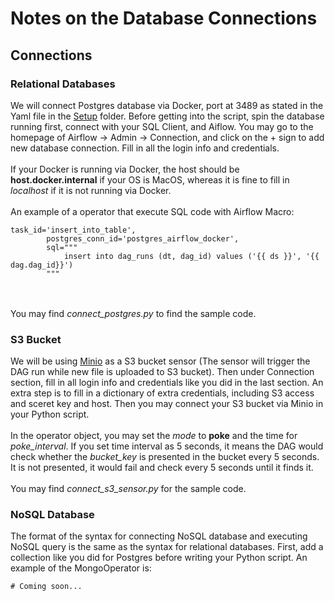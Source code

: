 # Notes on the Database Connections

## Connections
### Relational Databases
We will connect Postgres database via Docker, port at 3489 as stated in the Yaml file in the <a href="">Setup</a> folder. Before getting into the script, spin the database running first, connect with your SQL Client, and Aiflow. You may go to the homepage of Airflow -> Admin -> Connection, and click on the + sign to add new database connection. Fill in all the login info and credentials. 
<br><br>
If your Docker is running via Docker, the host should be <b>host.docker.internal</b> if your OS is MacOS, whereas it is fine to fill in <i>localhost</i> if it is not running via Docker.
<br><br>
An example of a operator that execute SQL code with Airflow Macro:

```
task_id='insert_into_table',
		postgres_conn_id='postgres_airflow_docker',
		sql="""
			insert into dag_runs (dt, dag_id) values ('{{ ds }}', '{{ dag.dag_id}}')
		"""
```

<br><br>
You may find <i>connect_postgres.py</i> to find the sample code.

### S3 Bucket
We will be using <a href="">Minio</a> as a S3 bucket sensor (The sensor will trigger the DAG run while new file is uploaded to S3 bucket). Then under Connection section, fill in all login info and credentials like you did in the last section. An extra step is to fill in a dictionary of extra credentials, including S3 access and sceret key and host. Then you may connect your S3 bucket via Minio in your Python script.
<br><br>
In the operator object, you may set the <i>mode</i> to <b>poke</b> and the time for <i>poke_interval</i>. If you set time interval as 5 seconds, it means the DAG would check whether the <i>bucket_key</i> is presented in the bucket every 5 seconds. It is not presented, it would fail and check every 5 seconds until it finds it.
<br><br>
You may find <i>connect_s3_sensor.py</i> for the sample code.

### NoSQL Database
The format of the syntax for connecting NoSQL database and executing NoSQL query is the same as the syntax for relational databases. First, add a collection like you did for Postgres before writing your Python script. An example of the MongoOperator is:

```
# Coming soon...
```
